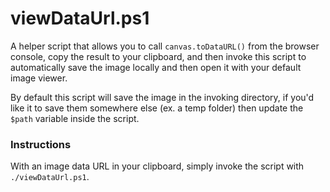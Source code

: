 # viewDataUrl.ps1

A helper script that allows you to call `canvas.toDataURL()` from the browser console, copy the result to your clipboard, and then invoke this script to automatically save the image locally and then open it with your default image viewer.

By default this script will save the image in the invoking directory, if you'd like it to save them somewhere else (ex. a temp folder) then update the `$path` variable inside the script.

### Instructions

With an image data URL in your clipboard, simply invoke the script with `./viewDataUrl.ps1`.
